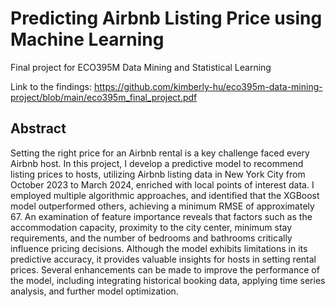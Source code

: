 # Predicting Airbnb Listing Price using Machine Learning
Final project for ECO395M Data Mining and Statistical Learning

Link to the findings: https://github.com/kimberly-hu/eco395m-data-mining-project/blob/main/eco395m_final_project.pdf

## Abstract

Setting the right price for an Airbnb rental is a key challenge faced every Airbnb host. In this project, I develop a predictive model to recommend listing prices to hosts, utilizing Airbnb listing data in New York City from October 2023 to March 2024, enriched with local points of interest data. I employed multiple algorithmic approaches, and identified that the XGBoost model outperformed others, achieving a minimum RMSE of approximately 67. An examination of feature importance reveals that factors such as the accommodation capacity, proximity to the city center, minimum stay requirements, and the number of bedrooms and bathrooms critically influence pricing decisions. Although the model exhibits limitations in its predictive accuracy, it provides valuable insights for hosts in setting rental prices. Several enhancements can be made to improve the performance of the model, including integrating historical booking data, applying time series analysis, and further model optimization.
